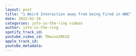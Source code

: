 ```yaml
---
layout: post
title: "1 Weird Interaction away from being Fired in WWE"
date: 2022-01-10
categories: jofo-in-the-ring videos
author: jofo-in-the-ring
spotify_track_id: 
youtube_video_id: THwixo2RbIQ
apple_track_id: 
youtube_metadata: 
---
```

